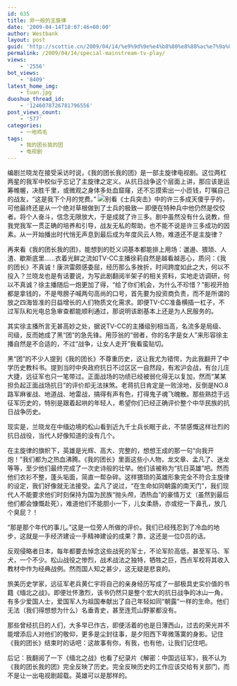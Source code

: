 ```yaml
---
id: 635
title: 非一般的主旋律
date: '2009-04-14T18:07:46+00:00'
author: Westbank
layout: post
guid: 'http://scottie.cn/2009/04/14/%e9%9d%9e%e4%b8%80%e8%88%ac%e7%9a%84%e4%b8%bb%e6%97%8b%e5%be%8b/'
permalink: /2009/04/14/special-mainstream-tv-play/
views:
    - '2556'
bot_views:
    - '8409'
latest_home_img:
    - tuan.jpg
duoshuo_thread_id:
    - '1246078726781796556'
post_views_count:
    - '577'
categories:
    - 一地鸡毛
tags:
    - 我的团长我的团
    - 电视剧
---
```


编剧兰晓龙在接受采访时说，《我的团长我的团》是一部主旋律电视剧。这位两杠两星的我军中校似乎忘记了主旋律之定义。从抗日战争这个层面上讲，那应该是运筹帷幄，决胜千里，或微观之身体多处血窟窿，还不忘摸索出一小匝钱，叮嘱自己的战友，“这是我下个月的党费。” ![](http://i572.photobucket.com/albums/ss161/dsufo/3441399166_e65fc37666.jpg)别看《士兵突击》中的许三多成天傻乎乎的，可他最终还是从一个绝对草根做到了士兵的极致— 即便在特种兵中他仍然是佼佼者。将个人奋斗，信念无限放大，于是成就了许三多。剧中虽然没有什么说教，但我党我军一贯正确的培养和引导，战友无私的帮助，也不能不说是许三多成功的因素。从一开始播出时代悄无声息到最后成为年度风云人物，难道还不是主旋律？ 

再来看《我的团长我的团》，能想到的贬义词基本都能排上用场：邋遢、猥琐、人渣、歇斯底里……衣着光鲜之流如TV-CC主播徐莉自然是越看越恶心，质问：《我的团长》不真诚！康洪雷颇感委屈，经历那么多挫折，时间跨度如此之大，何以不投入？兰晓龙也是有话要说，为写此剧翻阅半架子的相关资料，实地走访调研，何以不真诚？徐主播随后一炮更加了得，“给了你们机会，为什么不珍惜？”影视开拍都是拿钱的，不是甩膀子喊两句高尚的口号，首先要为投资商负责，而不是所谓的放之四海皆准的日益增长的人们物质文化需求。即便TV-CC准备横插一杠子，不过军队和光电总急审查都能顺利通过，那说明该剧基本上还是为人民服务的。

其实徐主播所言无甚高妙之处，据说TV-CC的主播级别相当高，名流多是局级、司级，反而她成了黑“团”的急先锋。用莎翁的“弱者，你的名字是女人”来形容徐主播自然是不合适的，不过“战争，让女人走开”我看蛮贴切。

黑“团”的不少人提到《我的团长》不尊重历史，这让我尤为错愕，为此我翻开了中学历史教科书。提到当时中央政府抗日不过区区一自然段，有淞沪会战，有台儿庄大捷，远征军也只一笔带过。正面战场的功绩已经被弱化得无以复加，然而“某某担负起正面战场抗日”的评价却无法抹煞。老蒋抗日肯定是一败涂地，反倒是NO.8 路军麻雀战、地道战、地雷战，搞得有声有色，打得鬼子魂飞魄散。那些熟捻于远征军历史的，特别是跟着起哄的年轻人，希望你们已经正确评价整个中华民族的抗日战争历史。

现实是，兰晓龙在中缅边境的松山看到近九千士兵长眠于此，不禁感慨这样壮烈的抗日战役，当代人好像知道的没有几个。

在主旋律的旗帜下，英雄是光辉、高大、完整的，想想王成的那一句“向我开炮！”我们都为之热血沸腾。《我的团长》里面这些小人物，龙文章、孟凡了、迷龙等等，至少他们最终完成了一次史诗般的壮举。他们该被称为“抗日英雄”吧。然而他们衣衫不整，蓬头垢面，简直一帮杂碎。这样猥琐的英雄形象完全不符合主旋律的设定，我们好像就无法接受。孟凡了说过，“在生命如同朝露的南天门”，我们现代人不能要求他们时刻保持为国为民族“抛头颅，洒热血”的豪情万丈（虽然到最后他们都会慷慨赴死），难道他们不能胆小一下，儿女柔肠，亦或挖一下鼻孔，放几个臭屁？！

“那是那个年代的事儿。”这是一位旁人所做的评价。我们已经残忍到了冷血的地步，这就是一手经济建设一手精神建设的成果？靠，这还是一位D员的话。

反观侵略者日本，每年都要去悼念这些战死的军士，不论军阶高低，甚至军马、军犬，一个不少。松山战役之惨烈，战术战法之独特，牺牲之巨，西点军校将其收入教材中作为经典战例。然而国人知之甚少，这无疑是悲哀的。

旅美历史学家，远征军老兵黄仁宇将自己的亲身经历写成了一部极具史实价值的书籍《缅北之战》。即便壮怀激烈，该书仍然只是整个宏大的抗日战争的冰山一角，有多少爱国人士，爱国军人为祖国奉献出了自己年轻如同“朝露”一样的生命。他们无法（我们得想想为什么）名垂青史，甚至连荒山野冢都没有。

那些曾经抗日的人们，大多早已作古，即便活着的也是日薄西山，过去的荣光并不能增添后人对他们的敬仰，更多是尘封往事，是夕阳西下卑微落寞的身影。记住《我的团长》结束时的话吧：这故事有你，有我，也有他，让我们记住吧。

后记：我翻阅了一下《缅北之战》也看了纪录片《解密：中国远征军》，我不认为《我的团长我的团》完全反映了历史。完全反映历史的工作应该交给有关部门，而不是让一出电视剧超载。英雄可以是那样的。